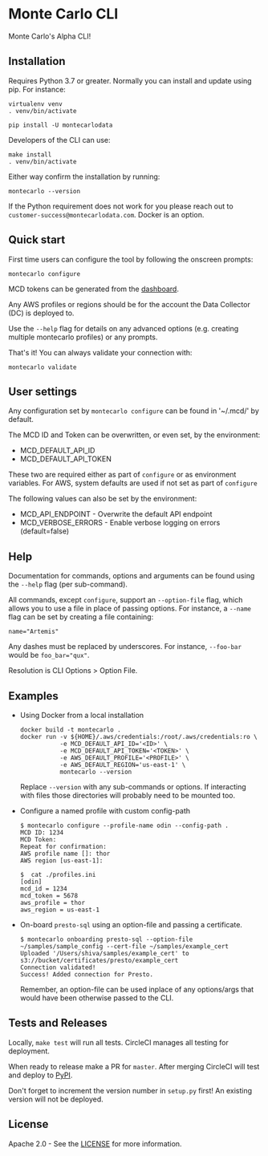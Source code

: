 # Monte Carlo CLI
Monte Carlo's Alpha CLI!

## Installation
Requires Python 3.7 or greater. Normally you can install and update using pip. For instance: 
```
virtualenv venv
. venv/bin/activate

pip install -U montecarlodata
```
Developers of the CLI can use:
```
make install 
. venv/bin/activate
```

Either way confirm the installation by running:
```
montecarlo --version
```

If the Python requirement does not work for you please reach out to `customer-success@montecarlodata.com`. Docker is an option.

## Quick start
First time users can configure the tool by following the onscreen prompts:
```
montecarlo configure
```
MCD tokens can be generated from the [dashboard](https://getmontecarlo.com/).
 
Any AWS profiles or regions should be for the account the Data Collector (DC) is deployed to.

Use the `--help` flag for details on any advanced options (e.g. creating multiple montecarlo profiles) or any prompts.

That's it! You can always validate your connection with:
```
montecarlo validate
```

## User settings
Any configuration set by `montecarlo configure` can be found in '~/.mcd/' by default.

The MCD ID and Token can be overwritten, or even set, by the environment:
- MCD_DEFAULT_API_ID
- MCD_DEFAULT_API_TOKEN

These two are required either as part of `configure` or as environment variables. 
For AWS, system defaults are used if not set as part of `configure`

The following values can also be set by the environment:
- MCD_API_ENDPOINT - Overwrite the default API endpoint
- MCD_VERBOSE_ERRORS - Enable verbose logging on errors (default=false)

## Help
Documentation for commands, options and arguments can be found using the `--help` flag (per sub-command).

All commands, except `configure`, support an `--option-file` flag, which allows you to use a file in place of passing options. 
For instance, a `--name` flag can be set by creating a file containing:
```
name="Artemis"
```
Any dashes must be replaced by underscores. For instance, `--foo-bar` would be `foo_bar="qux"`.

Resolution is CLI Options > Option File.

## Examples
- Using Docker from a local installation
    ```
    docker build -t montecarlo .
    docker run -v ${HOME}/.aws/credentials:/root/.aws/credentials:ro \
               -e MCD_DEFAULT_API_ID='<ID>' \
               -e MCD_DEFAULT_API_TOKEN='<TOKEN>' \
               -e AWS_DEFAULT_PROFILE='<PROFILE>' \
               -e AWS_DEFAULT_REGION='us-east-1' \
               montecarlo --version
    ```
    Replace `--version` with any sub-commands or options. If interacting with files those directories will probably need to be mounted too.


- Configure a named profile with custom config-path
    ```
    $ montecarlo configure --profile-name odin --config-path .
    MCD ID: 1234
    MCD Token:  
    Repeat for confirmation: 
    AWS profile name []: thor
    AWS region [us-east-1]:
  
    $  cat ./profiles.ini 
    [odin]
    mcd_id = 1234
    mcd_token = 5678
    aws_profile = thor
    aws_region = us-east-1
    ```

- On-board `presto-sql` using an option-file and passing a certificate.
    ```
    $ montecarlo onboarding presto-sql --option-file ~/samples/sample_config --cert-file ~/samples/example_cert
    Uploaded '/Users/shiva/samples/example_cert' to s3://bucket/certificates/presto/example_cert
    Connection validated!
    Success! Added connection for Presto.
    ``` 
    Remember, an option-file can be used inplace of any options/args that would have been otherwise passed to the CLI.

## Tests and Releases
Locally, `make test` will run all tests. CircleCI manages all testing for deployment.

When ready to release make a PR for `master`. After merging CircleCI will test and deploy to [PyPI](https://pypi.org/project/montecarlodata/).

Don't forget to increment the version number in `setup.py` first! An existing version will not be deployed.

## License
Apache 2.0 - See the [LICENSE](http://www.apache.org/licenses/LICENSE-2.0) for more information.